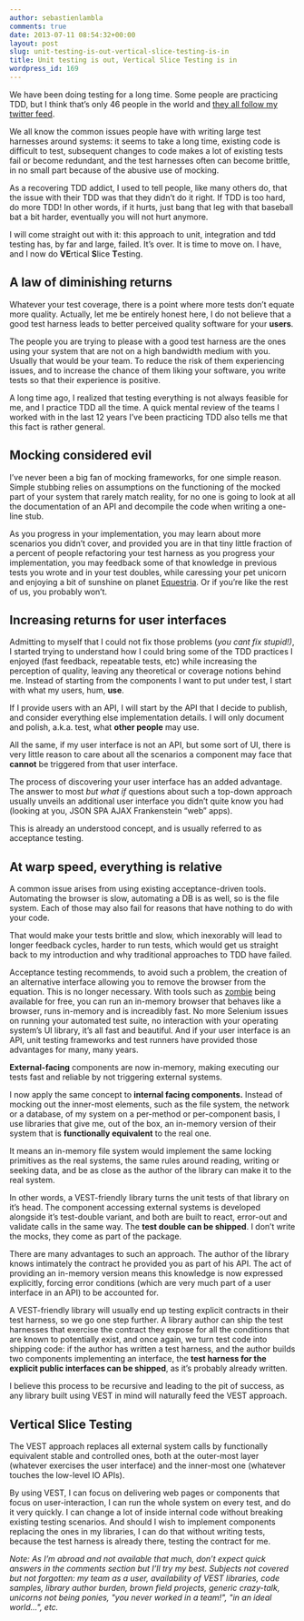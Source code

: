```yaml
---
author: sebastienlambla
comments: true
date: 2013-07-11 08:54:32+00:00
layout: post
slug: unit-testing-is-out-vertical-slice-testing-is-in
title: Unit testing is out, Vertical Slice Testing is in
wordpress_id: 169
---
```


We have been doing testing for a long time. Some people are practicing TDD, but I think that’s only 46 people in the world and [they all follow my twitter feed](http://poll.pollcode.com/pdolm_result?v).

</attention-seeking-headlines>

We all know the common issues people have with writing large test harnesses around systems: it seems to take a long time, existing code is difficult to test, subsequent changes to code makes a lot of existing tests fail or become redundant, and the test harnesses often can become brittle, in no small part because of the abusive use of mocking.

As a recovering TDD addict, I used to tell people, like many others do, that the issue with their TDD was that they didn’t do it right. If TDD is too hard, do more TDD! In other words, if it hurts, just bang that leg with that baseball bat a bit harder, eventually you will not hurt anymore.

I will come straight out with it: this approach to unit, integration and tdd testing has, by far and large, failed. It’s over. It is time to move on. I have, and I now do **VE**rtical **S**lice **T**esting.


## A law of diminishing returns


Whatever your test coverage, there is a point where more tests don’t equate more quality. Actually, let me be entirely honest here, I do not believe that a good test harness leads to better perceived quality software for your **users**.

The people you are trying to please with a good test harness are the ones using your system that are not on a high bandwidth medium with you. Usually that would be your team. To reduce the risk of them experiencing issues, and to increase the chance of them liking your software, you write tests so that their experience is positive.

A long time ago, I realized that testing everything is not always feasible for me, and I practice TDD all the time. A quick mental review of the teams I worked with in the last 12 years I’ve been practicing TDD also tells me that this fact is rather general.


## Mocking considered evil


I’ve never been a big fan of mocking frameworks, for one simple reason. Simple stubbing relies on assumptions on the functioning of the mocked part of your system that rarely match reality, for no one is going to look at all the documentation of an API and decompile the code when writing a one-line stub.

As you progress in your implementation, you may learn about more scenarios you didn’t cover, and provided you are in that tiny little fraction of a percent of people refactoring your test harness as you progress your implementation, you may feedback some of that knowledge in previous tests you wrote and in your test doubles, while caressing your pet unicorn and enjoying a bit of sunshine on planet [Equestria](http://mlp.wikia.com/wiki/Equestria). Or if you’re like the rest of us, you probably won’t.


## Increasing returns for user interfaces


Admitting to myself that I could not fix those problems (_you cant fix stupid!)_, I started trying to understand how I could bring some of the TDD practices I enjoyed (fast feedback, repeatable tests, etc) while increasing the perception of quality, leaving any theoretical or coverage notions behind me. Instead of starting from the components I want to put under test, I start with what my users, hum, **use**.

If I provide users with an API, I will start by the API that I decide to publish, and consider everything else implementation details. I will only document and polish, a.k.a. test, what **other people** may use.

All the same, if my user interface is not an API, but some sort of UI, there is very little reason to care about all the scenarios a component may face that **cannot** be triggered from that user interface.

The process of discovering your user interface has an added advantage. The answer to most _but what if_ questions about such a top-down approach usually unveils an additional user interface you didn’t quite know you had (looking at you, JSON SPA AJAX _<insert buzz word of the day>_ Frankenstein “web” apps).

This is already an understood concept, and is usually referred to as acceptance testing.


## At warp speed, everything is relative


A common issue arises from using existing acceptance-driven tools. Automating the browser is slow, automating a DB is as well, so is the file system. Each of those may also fail for reasons that have nothing to do with your code.

That would make your tests brittle and slow, which inexorably will lead to longer feedback cycles, harder to run tests, which would get us straight back to my introduction and why traditional approaches to TDD have failed.

Acceptance testing recommends, to avoid such a problem, the creation of an alternative interface allowing you to remove the browser from the equation. This is no longer necessary. With tools such as [zombie](http://zombie.labnotes.org/) being available for free, you can run an in-memory browser that behaves like a browser, runs in-memory and is increadibly fast. No more Selenium issues on running your automated test suite, no interaction with your operating system’s UI library, it’s all fast and beautiful. And if your user interface is an API, unit testing frameworks and test runners have provided those advantages for many, many years.

**External-facing** components are now in-memory, making executing our tests fast and reliable by not triggering external systems.

I now apply the same concept to **internal facing components.** Instead of mocking out the inner-most elements, such as the file system, the network or a database, of my system on a per-method or per-component basis, I use libraries that give me, out of the box, an in-memory version of their system that is **functionally equivalent** to the real one.

It means an in-memory file system would implement the same locking primitives as the real systems, the same rules around reading, writing or seeking data, and be as close as the author of the library can make it to the real system.

In other words, a VEST-friendly library turns the unit tests of that library on it’s head. The component accessing external systems is developed alongside it’s test-double variant, and both are built to react, error-out and validate calls in the same way. The **test double can be shipped**. I don’t write the mocks, they come as part of the package.

There are many advantages to such an approach. The author of the library knows intimately the contract he provided you as part of his API. The act of providing an in-memory version means this knowledge is now expressed explicitly, forcing error conditions (which are very much part of a user interface in an API) to be accounted for.

A VEST-friendly library will usually end up testing explicit contracts in their test harness, so we go one step further. A library author can ship the test harnesses that exercise the contract they expose for all the conditions that are known to potentially exist, and once again, we turn test code into shipping code: if the author has written a test harness, and the author builds two components implementing an interface, the **test harness for the explicit public interfaces can be shipped**, as it’s probably already written.

I believe this process to be recursive and leading to the pit of success, as any library built using VEST in mind will naturally feed the VEST approach.


## Vertical Slice Testing


The VEST approach replaces all external system calls by functionally equivalent stable and controlled ones, both at the outer-most layer (whatever exercises the user interface) and the inner-most one (whatever touches the low-level IO APIs).

By using VEST, I can focus on delivering web pages or components that focus on user-interaction, I can run the whole system on every test, and do it very quickly. I can change a lot of inside internal code without breaking existing testing scenarios. And should I wish to implement components replacing the ones in my libraries, I can do that without writing tests, because the test harness is already there, testing the contract for me.

_Note: As I’m abroad and not available that much, don’t expect quick answers in the comments section but I’ll try my best. Subjects not covered but not forgotten: my team as a user, availability of VEST libraries, code samples, library author burden, brown field projects, generic crazy-talk, unicorns not being ponies, "you never worked in a team!", "in an ideal world...", etc._
